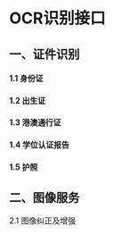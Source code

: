 # OCR识别接口
## 一、证件识别
#### 1.1 身份证
#### 1.2 出生证
#### 1.3 港澳通行证
#### 1.4 学位认证报告
#### 1.5 护照

## 二、图像服务
2.1 图像纠正及增强
